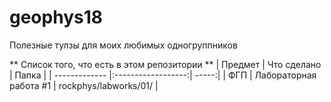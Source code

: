 # geophys18
Полезные тулзы для моих любимых одногруппников

** Список того, что есть в этом репозитории **
| Предмет       | Что сделано    | Папка |
| ------------- |:------------------:| -----:|
| ФГП    | Лабораторная работа #1    | rockphys/labworks/01/ |
